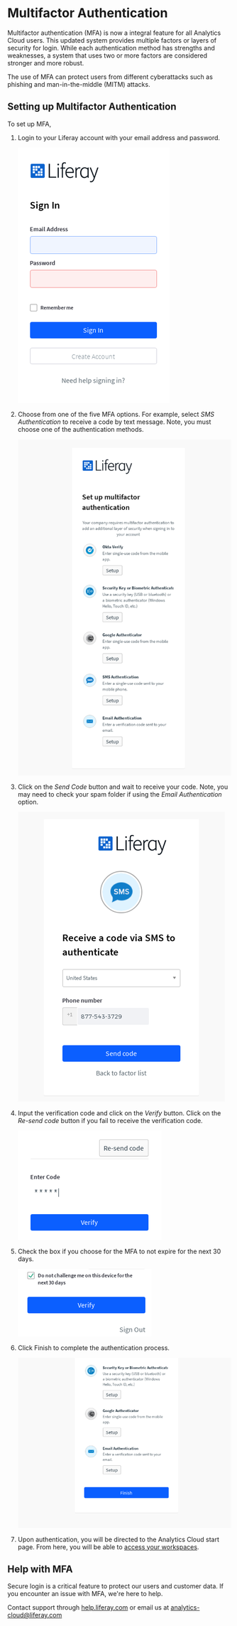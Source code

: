 # Multifactor Authentication

Multifactor authentication (MFA) is now a integral feature for all Analytics Cloud users. This updated system provides multiple factors or layers of security for login. While each authentication method has strengths and weaknesses, a system that uses two or more factors are considered stronger and more robust.

The use of MFA can protect users from different cyberattacks such as phishing and man-in-the-middle (MITM) attacks.

## Setting up Multifactor Authentication

To set up MFA,

1. Login to your Liferay account with your email address and password.

    ![Login to Liferay with your user account.](./multifactor-authentication/images/01.png)

1. Choose from one of the five MFA options. For example, select *SMS Authentication* to receive a code by text message. Note, you must choose one of the authentication methods. 

    ![asdf](./multifactor-authentication/images/02.png)


1. Click on the *Send Code* button and wait to receive your code. Note, you may need to check your spam folder if using the *Email Authentication* option.

    ![Select a authentication option and click send code.](./multifactor-authentication/images/03.png)

1. Input the verification code and click on the *Verify* button. Click on the *Re-send code* button if you fail to receive the verification code.

    ![Input and verify received code.](./multifactor-authentication/images/04.png)

1. Check the box if you choose for the MFA to not expire for the next 30 days.

    ![Check the box if you want the MFA to not expire for 30 days.](./multifactor-authentication/images/06.png)

1. Click Finish to complete the authentication process.

    ![Click the Finish button to finish the process.](./multifactor-authentication/images/05.png)

1. Upon authentication, you will be directed to the Analytics Cloud start page. From here, you will be able to [access your workspaces](./accessing-your-workspace.md).

## Help with MFA

Secure login is a critical feature to protect our users and customer data. If you encounter an issue with MFA, we're here to help. 

Contact support through [help.liferay.com](https://help.liferay.com/) or email us at [analytics-cloud@liferay.com](mailto:analytics-cloud%40liferay.com)